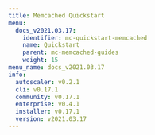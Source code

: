 ```yaml
---
title: Memcached Quickstart
menu:
  docs_v2021.03.17:
    identifier: mc-quickstart-memcached
    name: Quickstart
    parent: mc-memcached-guides
    weight: 15
menu_name: docs_v2021.03.17
info:
  autoscaler: v0.2.1
  cli: v0.17.1
  community: v0.17.1
  enterprise: v0.4.1
  installer: v0.17.1
  version: v2021.03.17
---
```


